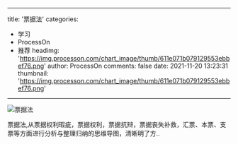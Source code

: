 
---
title: '票据法'
categories: 
 - 学习
 - ProcessOn
 - 推荐
headimg: 'https://img.processon.com/chart_image/thumb/611e071b079129553ebbef76.png'
author: ProcessOn
comments: false
date: 2021-11-20 13:23:31
thumbnail: 'https://img.processon.com/chart_image/thumb/611e071b079129553ebbef76.png'
---

<div>   
<img class="thumb" alt="票据法" src="https://img.processon.com/chart_image/thumb/611e071b079129553ebbef76.png" referrerpolicy="no-referrer">
<p>票据法,从票据权利瑕疵，票据权利，票据抗辩，票据丧失补救，汇票、本票、支票等方面进行分析与整理归纳的思维导图，清晰明了方..</p>  
</div>
            